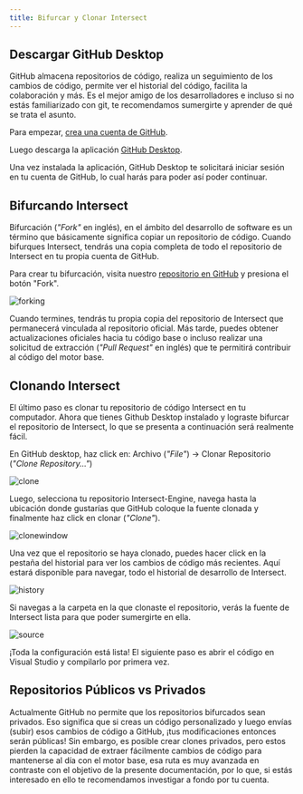 ```yaml
---
title: Bifurcar y Clonar Intersect
---
```



## Descargar GitHub Desktop
GitHub almacena repositorios de código, realiza un seguimiento de los cambios de código, permite ver el historial del código, facilita la colaboración y más. Es el mejor amigo de los desarrolladores e incluso si no estás familiarizado con git, te recomendamos sumergirte y aprender de qué se trata el asunto.

Para empezar, [crea una cuenta de GitHub](https://github.com/join).

Luego descarga la aplicación [GitHub Desktop](https://desktop.github.com/).

Una vez instalada la aplicación, GitHub Desktop te solicitará iniciar sesión en tu cuenta de GitHub, lo cual harás para poder así poder continuar.


## Bifurcando Intersect
Bifurcación (_"Fork"_ en inglés), en el ámbito del desarrollo de software es un término que básicamente significa copiar un repositorio de código. Cuando bifurques Intersect, tendrás una copia completa de todo el repositorio de Intersect en tu propia cuenta de GitHub.

Para crear tu bifurcación, visita nuestro [repositorio en GitHub](https://github.com/AscensionGameDev/Intersect-Engine) y presiona el botón "Fork".

![forking](https://www.ascensiongamedev.com/resources/filehost/209a31015a60ae45664c25e82d17b688.png)

Cuando termines, tendrás tu propia copia del repositorio de Intersect que permanecerá vinculada al repositorio oficial. Más tarde, puedes obtener actualizaciones oficiales hacia tu código base o incluso realizar una solicitud de extracción (_"Pull Request"_ en inglés) que te permitirá contribuir al código del motor base.

## Clonando Intersect
El último paso es clonar tu repositorio de código Intersect en tu computador. Ahora que tienes Github Desktop instalado y lograste bifurcar el repositorio de Intersect, lo que se presenta a continuación será realmente fácil.

En GitHub desktop, haz click en: Archivo (_"File"_) -> Clonar Repositorio (_"Clone Repository..."_)

![clone](https://www.ascensiongamedev.com/resources/filehost/0af5968fd1c76523d47008fad2995e03.png)

Luego, selecciona tu repositorio Intersect-Engine, navega hasta la ubicación donde gustarías que GitHub coloque la fuente clonada y finalmente haz click en clonar (_"Clone"_).

![clonewindow](https://www.ascensiongamedev.com/resources/filehost/995b88e52387640a3737a6ac8038234a.png)

Una vez que el repositorio se haya clonado, puedes hacer click en la pestaña del historial para ver los cambios de código más recientes. Aquí estará disponible para navegar, todo el historial de desarrollo de Intersect.

![history](https://www.ascensiongamedev.com/resources/filehost/7016abaea36e72a6bcf00a6b6a3b9b3e.png)

Si navegas a la carpeta en la que clonaste el repositorio, verás la fuente de Intersect lista para que poder sumergirte en ella.

![source](https://www.ascensiongamedev.com/resources/filehost/34775c4d0e6b0359eb1aa908eb4a228d.png)

¡Toda la configuración está lista! El siguiente paso es abrir el código en Visual Studio y compilarlo por primera vez.

## Repositorios Públicos vs Privados

Actualmente GitHub no permite que los repositorios bifurcados sean privados. Eso significa que si creas un código personalizado y luego envías (subir) esos cambios de código a GitHub, ¡tus modificaciones entonces serán públicas! Sin embargo, es posible crear clones privados, pero estos pierden la capacidad de extraer fácilmente cambios de código para mantenerse al día con el motor base, esa ruta es muy avanzada en contraste con el objetivo de la presente documentación, por lo que, si estás interesado en ello te recomendamos investigar a fondo por tu cuenta.

